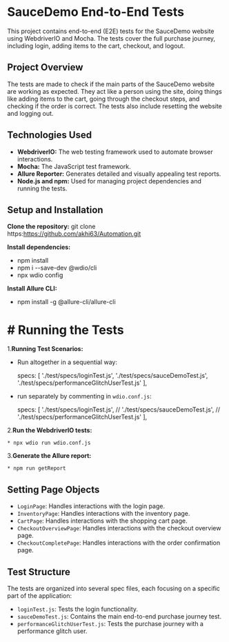 # SauceDemo End-to-End Tests
This project contains end-to-end (E2E) tests for the SauceDemo 
website using WebdriverIO and Mocha. The tests cover the full purchase journey, 
including login, adding items to the cart, checkout, and logout.

## Project Overview
The tests are made to check if the main parts of the SauceDemo website are working as expected. They act like a person using the site, doing things like adding items to the cart, going through the checkout steps, and checking if the order is correct. The tests also include resetting the website and logging out.

## Technologies Used

* **WebdriverIO:** The web testing framework used to automate browser interactions.
* **Mocha:** The JavaScript test framework.
* **Allure Reporter:** Generates detailed and visually appealing test reports.
* **Node.js and npm:** Used for managing project dependencies and running the tests.

## Setup and Installation

 **Clone the repository:**
    git clone https:https://github.com/akhi63/Automation.git
    
**Install dependencies:**
   * npm install
   * npm i --save-dev @wdio/cli
  *  npx wdio config 

**Install Allure CLI:**

   * npm install -g @allure-cli/allure-cli

# # Running the Tests

1.**Running Test Scenarios:**

  * Run altogether in a sequential way:

    specs: [
    './test/specs/loginTest.js',
    './test/specs/sauceDemoTest.js',
    './test/specs/performanceGlitchUserTest.js'
],

  * run separately by commenting in `wdio.conf.js`:

    specs: [
    './test/specs/loginTest.js',
   // './test/specs/sauceDemoTest.js',
   // './test/specs/performanceGlitchUserTest.js'
],

2.**Run the WebdriverIO tests:**

    * npx wdio run wdio.conf.js

3.**Generate the Allure report:**

    * npm run getReport
   
## Setting Page Objects

* `LoginPage`: Handles interactions with the login page.
* `InventoryPage`: Handles interactions with the inventory page.
* `CartPage`: Handles interactions with the shopping cart page.
* `CheckoutOverviewPage`: Handles interactions with the checkout overview page.
* `CheckoutCompletePage`: Handles interactions with the order confirmation page.

## Test Structure
The tests are organized into several spec files, each focusing on a specific part of the application:

* `loginTest.js`: Tests the login functionality.
* `sauceDemoTest.js`: Contains the main end-to-end purchase journey test.
* `performanceGlitchUserTest.js`: Tests the purchase journey with a performance glitch user.




